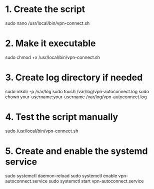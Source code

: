 # 1. Create the script
sudo nano /usr/local/bin/vpn-connect.sh

# 2. Make it executable
sudo chmod +x /usr/local/bin/vpn-connect.sh

# 3. Create log directory if needed
sudo mkdir -p /var/log
sudo touch /var/log/vpn-autoconnect.log
sudo chown your-username:your-username /var/log/vpn-autoconnect.log

# 4. Test the script manually
sudo /usr/local/bin/vpn-connect.sh

# 5. Create and enable the systemd service
sudo systemctl daemon-reload
sudo systemctl enable vpn-autoconnect.service
sudo systemctl start vpn-autoconnect.service

